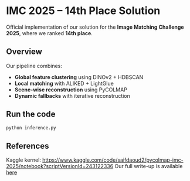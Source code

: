 # IMC 2025 – 14th Place Solution
Official implementation of our solution for the **Image Matching Challenge 2025**, where we ranked **14th place**.

## Overview
Our pipeline combines:
- **Global feature clustering** using DINOv2 + HDBSCAN
- **Local matching** with ALIKED + LightGlue
- **Scene-wise reconstruction** using PyCOLMAP
- **Dynamic fallbacks** with iterative reconstruction

## Run the code

```bash
python inference.py
```

## References
Kaggle kernel: https://www.kaggle.com/code/saifdaoud2/pycolmap-imc-2025/notebook?scriptVersionId=243122336
Our full write-up is available [here](https://www.kaggle.com/competitions/image-matching-challenge-2025/discussion/583977)
